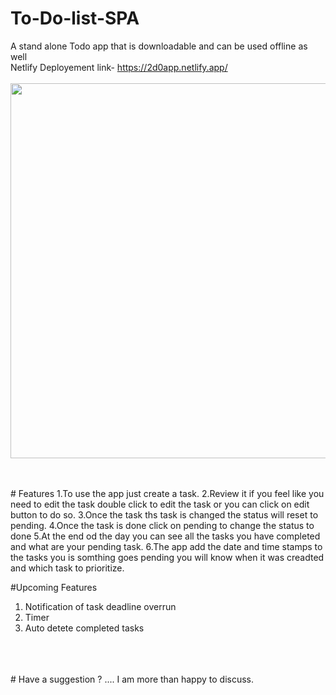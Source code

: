# To-Do-list-SPA
A stand alone Todo app that is downloadable and can be used offline as well 
<br/>
Netlify Deployement link- https://2d0app.netlify.app/
<br/>
<br/>
<img src="https://i.ibb.co/GMsSnZq/git.jpg" height="600px" width="1080px">

<br/>
<br/>
# Features
1.To use the app just create a task.
2.Review it if you feel like you need to edit the task double click to edit the task or you can click on edit button to do so.
3.Once the task ths task is changed the status will reset to pending.
4.Once the task is done click on pending to change the status to done 
5.At the end od the day you can see all the tasks you have completed and what are your pending task.
6.The app add the date and time stamps to the tasks you is somthing goes pending you will know when it was creadted and which task to prioritize.

#Upcoming Features

1. Notification of task deadline overrun
2. Timer
3. Auto detete completed tasks
<br/>
<br/>
<br/>
# Have a suggestion ? .... I am more than happy to discuss.
